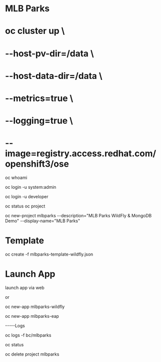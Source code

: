 # MLB Parks

# oc cluster up \                                                                
#   --host-pv-dir=/data \
#   --host-data-dir=/data \
#   --metrics=true \
#   --logging=true \
#   --image=registry.access.redhat.com/openshift3/ose


oc whoami

oc login -u system:admin

oc login -u developer

oc status
oc project

oc new-project mlbparks --description="MLB Parks WildFly & MongoDB Demo" --display-name="MLB Parks"

# Template


oc create -f mlbparks-template-wildfly.json 

# Launch App

launch app via web

or

oc new-app mlbparks-wildfly

oc new-app mlbparks-eap

-----Logs

oc logs -f bc/mlbparks

oc status

oc delete project mlbparks

